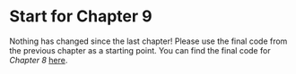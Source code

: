 # Start for Chapter 9

Nothing has changed since the last chapter! Please use the final code from the previous chapter as a starting point. You can find the final code for _Chapter 8_ [here](../../../8-session-management/bee-rich/solution/).
